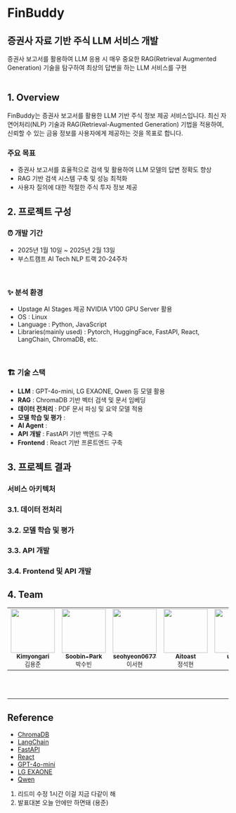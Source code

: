 # FinBuddy
## 증권사 자료 기반 주식 LLM 서비스 개발
증권사 보고서를 활용하여 LLM 응용 시 매우 중요한 RAG(Retrieval Augmented Generation) 기술을 탐구하여 최상의 답변을 하는 LLM 서비스를 구현
<br><br>
## 1. Overview
FinBuddy는 증권사 보고서를 활용한 LLM 기반 주식 정보 제공 서비스입니다. 최신 자연어처리(NLP) 기술과 RAG(Retrieval-Augmented Generation) 기법을 적용하여, 신뢰할 수 있는 금융 정보를 사용자에게 제공하는 것을 목표로 합니다.

### 주요 목표

- 증권사 보고서를 효율적으로 검색 및 활용하여 LLM 모델의 답변 정확도 향상
- RAG 기반 검색 시스템 구축 및 성능 최적화
- 사용자 질의에 대한 적절한 주식 투자 정보 제공

## 2. 프로젝트 구성

### ⏰ 개발 기간
- 2025년 1월 10일 ~ 2025년 2월 13일
- 부스트캠프 AI Tech NLP 트랙 20-24주차 
<br>

### ✨ 분석 환경
- Upstage AI Stages 제공 NVIDIA V100 GPU Server 활용
- OS : Linux
- Language : Python, JavaScript
- Libraries(mainly used) : Pytorch, HuggingFace, FastAPI, React, LangChain, ChromaDB, etc.
<br>

### 🏗 기술 스택

- **LLM** : GPT-4o-mini, LG EXAONE, Qwen 등 모델 활용
- **RAG** : ChromaDB 기반 벡터 검색 및 문서 임베딩
- **데이터 전처리** : PDF 문서 파싱 및 요약 모델 적용
- **모델 학습 및 평가** : 
- **AI Agent** :
- **API 개발** : FastAPI 기반 백엔드 구축
- **Frontend** : React 기반 프론트엔드 구축


## 3. 프로젝트 결과
### 서비스 아키텍처

### 3.1. 데이터 전처리

### 3.2. 모델 학습 및 평가

### 3.3. API 개발

### 3.4. Frontend 및 API 개발




## 4. Team
<table>
    <tbody>
        <tr>
            <td align="center">
                <a href="https://github.com/Kimyongari">
                    <img src="https://github.com/Kimyongari.png" width="100px;" alt=""/><br />
                    <sub><b>Kimyongari</b></sub>
                </a><br />
                <sub>김용준</sub>
            </td>
            <td align="center">
                <a href="https://github.com/Soobin-Park">
                    <img src="https://github.com/Soobin-Park.png" width="100px;" alt=""/><br />
                    <sub><b>Soobin-Park</b></sub>
                </a><br />
                <sub>박수빈</sub>
            </td>
            <td align="center">
                <a href="https://github.com/seohyeon0677">
                    <img src="https://github.com/seohyeon0677.png" width="100px;" alt=""/><br />
                    <sub><b>seohyeon0677</b></sub>
                </a><br />
                <sub>이서현</sub>
            </td>
            <td align="center">
                <a href="https://github.com/Aitoast">
                    <img src="https://github.com/Aitoast.png" width="100px;" alt=""/><br />
                    <sub><b>Aitoast</b></sub>
                </a><br />
                <sub>정석현</sub>
            </td>
            <td align="center">
                <a href="https://github.com/uzlnee">
                    <img src="https://github.com/uzlnee.png" width="100px;" alt=""/><br />
                    <sub><b>uzlnee</b></sub>
                </a><br />
                <sub>정유진</sub>
            </td>
        </tr>
    </tbody>
</table>
<br><br>

---

## Reference
- [ChromaDB](https://docs.trychroma.com/docs/overview/introduction)
- [LangChain](https://python.langchain.com/docs/get_started/introduction)
- [FastAPI](https://fastapi.tiangolo.com/)
- [React](https://react.dev/)
- [GPT-4o-mini](https://platform.openai.com/docs/models/gpt-4o-mini)
- [LG EXAONE](https://exaone.lge.com/exaone-api)
- [Qwen](https://qwen.baidu.com/doc/index)


1. 리드미 수정 1시간 이걸 지금 다같이 해
2. 발표대본 오늘 안에만 하면돼 (용준)
